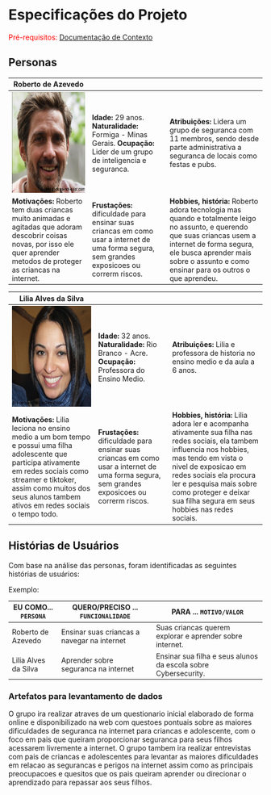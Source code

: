 # Especificações do Projeto

<span style="color:red">Pré-requisitos: <a href="1-Documentação de Contexto.md"> Documentação de Contexto</a></span>


## Personas

|**Roberto de Azevedo**|           |                             | 
|-------------------|-----------|-----------------------------|
<img src="https://github.com/ICEI-PUC-Minas-PPC-CC/ppc-cc-2023-1-ment2-manha-redes_sociais/blob/main/docs/img/Roberto%20de%20Azevedo.PNG" width="200" height="200"/>|**Idade:** 29 anos. **Naturalidade:** Formiga - Minas Gerais. **Ocupação:** Lider de um grupo de inteligencia e seguranca.       |**Atribuições:** Lidera um grupo de seguranca com 11 membros, sendo desde parte administrativa a seguranca de locais como festas e pubs. 
|**Motivações:** Roberto tem duas criancas muito animadas e agitadas que adoram descobrir coisas novas, por isso ele quer aprender metodos de proteger as criancas na internet.  |**Frustações:** dificuldade para ensinar suas criancas em como usar a internet de uma forma segura, sem  grandes exposicoes ou correrm riscos.   |**Hobbies, história:** Roberto adora tecnologia mas quando e totalmente leigo no assunto, e querendo que suas criancas usem a internet de forma segura, ele busca aprender mais sobre o assunto e como ensinar para os outros o que aprendeu.

|**Lilia Alves da Silva**|           |                             | 
|-------------------|-----------|-----------------------------|
<img src="https://github.com/ICEI-PUC-Minas-PPC-CC/ppc-cc-2023-1-ment2-manha-redes_sociais/blob/main/docs/img/Lilia.PNG" width="200" height="200"/>|**Idade:** 32 anos. **Naturalidade:** Rio Branco - Acre. **Ocupação:** Professora do Ensino Medio.       |**Atribuições:** Lilia e professora de historia no ensino medio e da aula a 6 anos. 
|**Motivações:** Lilia leciona no ensino medio a um bom tempo e possui uma filha adolescente que participa ativamente em redes sociais como streamer e tiktoker, assim como muitos dos seus alunos tambem ativos em redes sociais o tempo todo.  |**Frustações:** dificuldade para ensinar suas criancas em como usar a internet de uma forma segura, sem  grandes exposicoes ou correrm riscos.   |**Hobbies, história:** Lilia adora ler e acompanha ativamente sua filha nas redes sociais, ela tambem influencia nos hobbies, mas tendo em vista o nivel de exposicao em redes sociais ela procura ler e pesquisa mais sobre como proteger e deixar sua filha segura em seus hobbies nas redes sociais.


## Histórias de Usuários

Com base na análise das personas, foram identificadas as seguintes histórias de usuários:

Exemplo:

|EU COMO... `PERSONA`| QUERO/PRECISO ... `FUNCIONALIDADE` |PARA ... `MOTIVO/VALOR`                 |
|--------------------|------------------------------------|----------------------------------------|
|Roberto de Azevedo | Ensinar suas criancas a navegar na internet | Suas criancas querem explorar e aprender sobre internet. |
|Lilia Alves da Silva | Aprender sobre seguranca na internet | Ensinar sua filha e seus alunos da escola sobre Cybersecurity. |


### Artefatos para levantamento de dados

O grupo ira realizar atraves de um questionario inicial elaborado de forma online e disponibilizado na web com questoes pontuais sobre as maiores dificuldades de seguranca na internet para criancas e adolescente, com o foco em pais que queiram proporcionar seguranca para seus filhos acessarem livremente a internet.
O grupo tambem ira realizar entrevistas com pais de criancas e adolescentes para levantar as maiores dificuldades em relacao as segurancas e perigos na internet assim como as principais preocupacoes e quesitos que os pais queiram aprender ou direcionar o aprendizado para repassar aos seus filhos.

